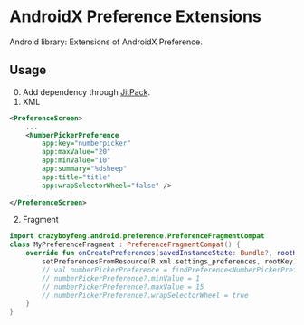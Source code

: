 # AndroidX Preference Extensions
Android library: Extensions of AndroidX Preference.

## Usage
0. Add dependency through [JitPack](https://jitpack.io/#CrazyBoyFeng/AndroidXPreferenceExtensions).
1. XML
```xml
<PreferenceScreen>
    ...
    <NumberPickerPreference
        app:key="numberpicker"
        app:maxValue="20"
        app:minValue="10"
        app:summary="%dsheep"
        app:title="title"
        app:wrapSelectorWheel="false" />
    ...
</PreferenceScreen>
```
2. Fragment
```kotlin
import crazyboyfeng.android.preference.PreferenceFragmentCompat
class MyPreferenceFragment : PreferenceFragmentCompat() {
    override fun onCreatePreferences(savedInstanceState: Bundle?, rootKey: String?) {
        setPreferencesFromResource(R.xml.settings_preferences, rootKey)
        // val numberPickerPreference = findPreference<NumberPickerPreference>("numberpicker")
        // numberPickerPreference?.minValue = 1
        // numberPickerPreference?.maxValue = 15
        // numberPickerPreference?.wrapSelectorWheel = true
    }
}
```